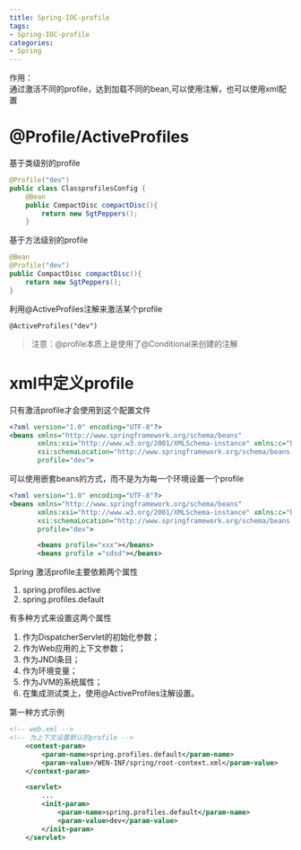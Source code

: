```yaml
---
title: Spring-IOC-profile
tags: 
- Spring-IOC-profile
categories: 
- Spring 
---
```


作用：  
通过激活不同的profile，达到加载不同的bean,可以使用注解，也可以使用xml配置

# @Profile/ActiveProfiles

基于类级别的profile
```java
@Profile("dev")
public class ClassprofilesConfig {
    @Bean
    public CompactDisc compactDisc(){
        return new SgtPeppers();
    }
```
基于方法级别的profile
```java
@Bean 
@Profile("dev")
public CompactDisc compactDisc(){
    return new SgtPeppers();
}
```

利用@ActiveProfiles注解来激活某个profile
```
@ActiveProfiles("dev")
```

>注意：@profile本质上是使用了@Conditional来创建的注解


# xml中定义profile

只有激活profile才会使用到这个配置文件

```xml
<?xml version="1.0" encoding="UTF-8"?>
<beans xmlns="http://www.springframework.org/schema/beans"
       xmlns:xsi="http://www.w3.org/2001/XMLSchema-instance" xmlns:c="http://www.springframework.org/schema/c"
       xsi:schemaLocation="http://www.springframework.org/schema/beans http://www.springframework.org/schema/beans/spring-beans.xsd"
       profile="dev">
```

可以使用嵌套beans的方式，而不是为为每一个环境设置一个profile

```xml
<?xml version="1.0" encoding="UTF-8"?>
<beans xmlns="http://www.springframework.org/schema/beans"
       xmlns:xsi="http://www.w3.org/2001/XMLSchema-instance" xmlns:c="http://www.springframework.org/schema/c"
       xsi:schemaLocation="http://www.springframework.org/schema/beans http://www.springframework.org/schema/beans/spring-beans.xsd"
       profile="dev">

       <beans profile="xxx"></beans>
       <beans profile ="sdsd"></beans>
```
Spring 激活profile主要依赖两个属性
1. spring.profiles.active
2. spring.profiles.default


有多种方式来设置这两个属性
1. 作为DispatcherServlet的初始化参数；
2. 作为Web应用的上下文参数；
3. 作为JNDI条目；
4. 作为环境变量；
5. 作为JVM的系统属性；
6. 在集成测试类上，使用@ActiveProfiles注解设置。

第一种方式示例
```xml
<!-- web.xml -->
<!-- 为上下文设置默认的profile -->
    <context-param>
        <param-name>spring.profiles.default</param-name>
        <param-value>/WEN-INF/spring/root-context.xml</param-value>
    </context-param>

    <servlet>
        ...
        <init-param>
            <param-name>spring.profiles.default</param-name>
            <param-value>dev</param-value>
        </init-param>
    </servlet>
```


